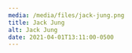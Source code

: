 ```yaml
---
media: /media/files/jack-jung.png
title: Jack Jung
alt: Jack Jung
date: 2021-04-01T13:11:00-0500
---
```

